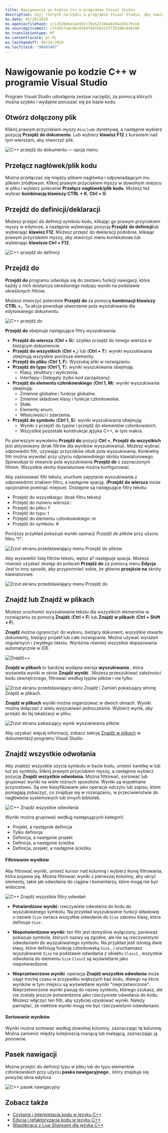 ```yaml
---
title: Nawigowanie po kodzie C++ w programie Visual Studio
description: Użyj różnych narzędzi w programie Visual Studio, aby nawigować po kodzie bazowym języka C++.
ms.date: 05/28/2019
ms.openlocfilehash: cc13326dee14e952c78e521344a6244249179cb8
ms.sourcegitcommit: c1fd917a8c06c6504f66f66315ff352d0c046700
ms.translationtype: MT
ms.contentlocale: pl-PL
ms.lasthandoff: 09/16/2020
ms.locfileid: "90683497"
---
```

# <a name="navigate-c-code-in-visual-studio"></a>Nawigowanie po kodzie C++ w programie Visual Studio

Program Visual Studio udostępnia zestaw narzędzi, za pomocą których można szybko i wydajnie poruszać się po bazie kodu.

## <a name="open-an-included-file"></a>Otwórz dołączony plik

Kliknij prawym przyciskiem myszy `#include` dyrektywę, a następnie wybierz pozycję **Przejdź do dokumentu**. Lub wybierz **klawisz F12** z kursorem nad tym wierszem, aby otworzyć plik.

![C&#43;&#43; przejdź do dokumentu — opcja menu](../ide/media/go-to-document.png "Przejdź do dokumentu")

## <a name="toggle-headercode-file"></a>Przełącz nagłówek/plik kodu

Można przełączać się między plikiem nagłówka i odpowiadającym mu plikiem źródłowym. Kliknij prawym przyciskiem myszy w dowolnym miejscu w pliku i wybierz polecenie **Przełącz nagłówek/plik kodu**. Możesz też wybrać **kombinację klawiszy CTRL + K**, **Ctrl + O**.

## <a name="go-to-definitiondeclaration"></a>Przejdź do definicji/deklaracji

Możesz przejść do definicji symbolu kodu, klikając go prawym przyciskiem myszy w edytorze, a następnie wybierając pozycję **Przejdź do definicji**lub wybierając **klawisz F12**. Możesz przejść do deklaracji podobnie, klikając prawym przyciskiem myszy, aby otworzyć menu kontekstowe lub wybierając **klawisze Ctrl + F12**.

![C&#43;&#43; przejdź do definicji](../ide/media/go-to-def.png "Przejdź do definicji")

## <a name="go-to"></a>Przejdź do

**Przejdź do** programu odwołuje się do zestawu funkcji nawigacji, które każdy z nich dostarcza określonego rodzaju wyniki na podstawie określonych filtrów.

Możesz otworzyć polecenie **Przejdź do** za pomocą **kombinacji klawiszy CTRL +,**. Ta akcja powoduje utworzenie pola wyszukiwania dla edytowanego dokumentu.

![C&#43;&#43; przejdź do](../ide/media/go-to-cpp.png "Przejdź do")

**Przejdź do** obejmuje następujące filtry wyszukiwania:

- **Przejdź do wiersza** (**Ctrl + G**): szybko przejdź do innego wiersza w bieżącym dokumencie.
- **Przejdź do wszystkich** (**Ctrl +,**) lub (**Ctrl + T**): wyniki wyszukiwania obejmują wszystkie poniższe elementy.
- **Przejdź do pliku** (**Ctrl 1, F**): Wyszukaj pliki w rozwiązaniu.
- **Przejdź do typu** (**Ctrl 1, T**): wyniki wyszukiwania obejmują:
  - Klasy, struktury i wyliczenia.
  - Interfejsy i Delegaty (tylko kod zarządzany).
- **Przejdź do elementu członkowskiego** (**Ctrl 1, M**): wyniki wyszukiwania obejmują:
  - Zmienne globalne i funkcje globalne.
  - Zmienne składowe klasy i funkcje członkowskie.
  - Stałe.
  - Elementy enum.
  - Właściwości i zdarzenia.
- **Przejdź do symbolu** (**Ctrl 1, S**): wyniki wyszukiwania obejmują:
  - Wyniki z przejdź do typów i przejdź do elementów członkowskich.
  - Wszystkie pozostałe konstrukcje języka C++, w tym makra.

Po pierwszym wywołaniu **Przejdź do** pozycji **Ctrl +**, **Przejdź do wszystkich** jest aktywowany (brak filtrów dla wyników wyszukiwania). Możesz wybrać odpowiedni filtr, używając przycisków obok pola wyszukiwania. Konkretny filtr można wywołać przy użyciu odpowiedniego skrótu klawiaturowego. Spowoduje to otwarcie pola wyszukiwania **Przejdź do** z zaznaczonym filtrem. Wszystkie skróty klawiaturowe można konfigurować.

Aby zastosować filtr tekstu, uruchom zapytanie wyszukiwania z odpowiednim znakiem filtru, a następnie spacją. (**Przejdź do wiersza** może opcjonalnie pominąć miejsce). Dostępne są następujące filtry tekstu:

- Przejdź do wszystkiego: (brak filtru tekstu)
- Przejdź do numeru wiersza::
- Przejdź do pliku: f
- Przejdź do typu: t
- Przejdź do elementu członkowskiego: m
- Przejdź do symbolu: #

Poniższy przykład pokazuje wyniki operacji *Przejdź do plików* przy użyciu filtru "f":

![Zrzut ekranu przedstawiający menu Przejdź do plików.](../ide/media/vs2017-go-to-results.png "Przejdź do menu")

Aby wyświetlić listę filtrów tekstu, wpisz a? następuje spacja. Możesz również uzyskać dostęp do poleceń **Przejdź do** za pomocą menu **Edycja** . Jest to inny sposób, aby przypomnieć sobie, że główne **przejście na** skróty klawiaturowe.

![Zrzut ekranu przedstawiający menu Przejdź do.](../ide/media/go-to-menu-cpp.png "Przejdź do menu")

## <a name="find-or-find-in-files"></a>Znajdź lub Znajdź w plikach

Możesz uruchomić wyszukiwanie tekstu dla wszystkich elementów w rozwiązaniu za pomocą **Znajdź** (**Ctrl + F**) lub **Znajdź w plikach** (**Ctrl + Shift + F**).

**Znajdź** można ograniczyć do wyboru, bieżący dokument, wszystkie otwarte dokumenty, bieżący projekt lub całe rozwiązanie. Można używać wyrażeń regularnych i zwykłego tekstu. Wyróżnia również wszystkie dopasowania automatycznie w IDE.

![Znajdź&#43;&#43; ](../ide/media/find-cpp.png "Znajdowanie")

**Znajdź w plikach** to bardziej wydajna wersja **wyszukiwania** , która wyświetla wyniki w oknie **Znajdź wyniki** . Możesz przeszukiwać zależności kodu zewnętrznego, filtrować według typów plików i nie tylko.

![Zrzut ekranu przedstawiający okno Znajdź i Zamień pokazujący stronę Znajdź w plikach.](../ide/media/find-in-files-cpp.png "Znajdź w plikach")

**Znajdź w plikach** wyniki można organizować w dwóch oknach. Wyniki można dołączać z wielu wyszukiwań jednocześnie. Wybierz wynik, aby przejść do tej lokalizacji w pliku.

![Zrzut ekranu pokazujący wynik wyszukiwania plików.](../ide/media/vs2017-find-in-files-results.png "Znajdź w plikach")

Aby uzyskać więcej informacji, zobacz sekcję [Znajdź w plikach](/visualstudio/ide/find-in-files) w dokumentacji programu Visual Studio.

## <a name="find-all-references"></a>Znajdź wszystkie odwołania

Aby znaleźć wszystkie użycia symbolu w bazie kodu, umieść karetkę w lub tuż po symbolu, kliknij prawym przyciskiem myszy, a następnie wybierz pozycję **Znajdź wszystkie odwołania**. Można filtrować, sortować lub grupować wyniki na wiele różnych sposobów. Wyniki są wypełniane przyrostowo. Są one klasyfikowane jako operacje odczytu lub zapisu, które pomagają zobaczyć, co znajduje się w rozwiązaniu, w przeciwieństwie do nagłówków systemowych lub innych bibliotek.

![C&#43;&#43; Znajdź wszystkie odwołania](../ide/media/find-all-references-results-cpp.png "Znajdź wszystkie odwołania")

Wyniki można grupować według następujących kategorii:

- Projekt, a następnie definicja
- Tylko definicja
- Definicja, a następnie projekt
- Definicja, a następnie ścieżka
- Definicja, projekt, a następnie ścieżka

#### <a name="filter-results"></a>Filtrowanie wyników

Aby filtrować wyniki, umieść kursor nad kolumną i wybierz ikonę filtrowania, która pojawia się. Można filtrować wyniki z pierwszej kolumny, aby ukryć elementy, takie jak odwołania do ciągów i komentarzy, które mogą nie być widoczne.

![C&#43;&#43; Znajdź wszystkie filtry odwołań](../ide/media/find-all-references-filters-cpp.png "Filtry Znajdź wszystkie odwołania")

- **Potwierdzone wyniki**: rzeczywiste odwołania do kodu do wyszukiwanego symbolu. Na przykład wyszukiwanie funkcji składowej o nazwie `Size` zwraca wszystkie odwołania do `Size` zakresu klasy, która definiuje `Size` .

- **Niepotwierdzone wyniki**: ten filtr jest domyślnie wyłączony, ponieważ pokazuje symbole, których nazwy są zgodne, ale nie są rzeczywistymi odwołaniami do wyszukiwanego symbolu. Na przykład jeśli istnieją dwie klasy, które definiują funkcję członkowską `Size` , i uruchamiasz wyszukiwanie `Size` na podstawie odwołania z obiektu `Class1` , wszystkie odwołania do elementu `Size` `Class2` są wyświetlane jako niepotwierdzone.

- **Nieprzetworzone wyniki**: operacja **Znajdź wszystkie odwołania** może zająć trochę czasu w przypadku większych baz kodu, dlatego na liście wyników w tym miejscu są wyświetlane wyniki "nieprzetworzone". Nieprzetworzone wyniki pasują do nazwy symbolu, którego szukasz, ale nie zostały jeszcze potwierdzone jako rzeczywiste odwołania do kodu. Możesz włączyć ten filtr, aby szybciej uzyskiwać wyniki. Należy pamiętać, że niektóre wyniki mogą nie być rzeczywistymi odwołaniami.

#### <a name="sort-results"></a>Sortowanie wyników

Wyniki można sortować według dowolnej kolumny, zaznaczając tę kolumnę. Można zamienić między kolejnością rosnącą lub malejącą, zaznaczając ją ponownie.

## <a name="navigation-bar"></a>Pasek nawigacji

Można przejść do definicji typu w pliku lub do typu elementów członkowskich przy użyciu **paska nawigacyjnego** , który znajduje się powyżej okna edytora.

![C&#43;&#43; pasek nawigacyjny](../ide/media/navbar-cpp.png "Pasek nawigacji")

## <a name="see-also"></a>Zobacz także

- [Czytanie i interpretacja kodu w języku C++](read-and-understand-code-cpp.md)</br>
- [Edycja i refaktoryzacja kodu w języku C++](read-and-understand-code-cpp.md)</br>
- [Współpraca z Live Shareami dla języka C++](live-share-cpp.md)
